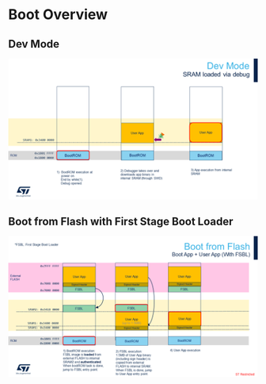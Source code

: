 # Boot Overview

## Dev Mode

![Dev mode](../_htmresc/Dev_mode.png)

## Boot from Flash with First Stage Boot Loader

![FSBL](../_htmresc/FSBL.png)
